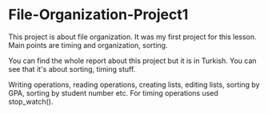 # File-Organization-Project1
This project is about file organization. It was my first project for this lesson. Main points are timing and organization, sorting.

You can find the whole report about this project but it is in Turkish. You can see that it's about sorting, timing stuff.

Writing operations, reading operations, creating lists, editing lists, sorting by GPA, sorting by student number etc.
For timing operations used stop_watch().
